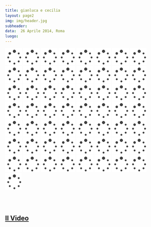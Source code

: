 ```yaml
---
title: gianluca e cecilia
layout: page2
img: img/header.jpg
subheader:
data:  26 Aprile 2014, Roma
luogo:
---
```



<img src='img/loader.gif' data-src="img/900/gc-1.jpg" class="" />
<img src='img/loader.gif' data-src="img/900/gc-2.jpg" class="imgll" />
<img src='img/loader.gif' data-src="img/900/gc-3.jpg" class="imgrr" />
<img src='img/loader.gif' data-src="img/900/gc-4.jpg" class="" />
<img src='img/loader.gif' data-src="img/900/gc-5.jpg" class="" />
<img src='img/loader.gif' data-src="img/900/gc-6.jpg" class="imgll" />
<img src='img/loader.gif' data-src="img/900/gc-7.jpg" class="imgrr" />
<img src='img/loader.gif' data-src="img/900/gc-8.jpg" class="imgl70" />
<img src='img/loader.gif' data-src="img/900/gc-9.jpg" class="imgr30" />
<img src='img/loader.gif' data-src="img/900/gc-10.jpg" class="" />
<img src='img/loader.gif' data-src="img/900/gc-11.jpg" class="" />
<img src='img/loader.gif' data-src="img/900/gc-12.jpg" class="" />
<img src='img/loader.gif' data-src="img/900/gc-13.jpg" class="imgr30" />
<img src='img/loader.gif' data-src="img/900/gc-14.jpg" class="imgl70" />
<img src='img/loader.gif' data-src="img/900/gc-15.jpg" class="" />
<img src='img/loader.gif' data-src="img/900/gc-16.jpg" class="" />
<img src='img/loader.gif' data-src="img/900/gc-17.jpg" class="" />
<img src='img/loader.gif' data-src="img/900/gc-18.jpg" class="imgr70" />
<img src='img/loader.gif' data-src="img/900/gc-19.jpg" class="imgl30" />
<img src='img/loader.gif' data-src="img/900/gc-20.jpg" class="" />
<img src='img/loader.gif' data-src="img/900/gc-21.jpg" class="" />
<img src='img/loader.gif' data-src="img/900/gc-22.jpg" class="imgll" />
<img src='img/loader.gif' data-src="img/900/gc-23.jpg" class="imgrr" />
<img src='img/loader.gif' data-src="img/900/gc-24.jpg" class="" />
<img src='img/loader.gif' data-src="img/900/gc-25.jpg" class="" />
<img src='img/loader.gif' data-src="img/900/gc-26.jpg" class="" />
<img src='img/loader.gif' data-src="img/900/gc-27.jpg" class="" />
<img src='img/loader.gif' data-src="img/900/gc-28.jpg" class="" />
<img src='img/loader.gif' data-src="img/900/gc-29.jpg" class="" />
<img src='img/loader.gif' data-src="img/900/gc-30.jpg" class="" />
<img src='img/loader.gif' data-src="img/900/gc-31.jpg" class="" />
<img src='img/loader.gif' data-src="img/900/gc-32.jpg" class="" />
<img src='img/loader.gif' data-src="img/900/gc-33.jpg" class="" />
<img src='img/loader.gif' data-src="img/900/gc-34.jpg" class="imgll" />
<img src='img/loader.gif' data-src="img/900/gc-35.jpg" class="imgrr" />
<img src='img/loader.gif' data-src="img/900/gc-36.jpg" class="" />
<img src='img/loader.gif' data-src="img/900/gc-37.jpg" class="" />
<img src='img/loader.gif' data-src="img/900/gc-38.jpg" class="imgl70" />
<img src='img/loader.gif' data-src="img/900/gc-39.jpg" class="imgr30" />
<img src='img/loader.gif' data-src="img/900/gc-40.jpg" class="" />
<img src='img/loader.gif' data-src="img/900/gc-41.jpg" class="" />
<img src='img/loader.gif' data-src="img/900/gc-41-2.jpg" class="" />
<img src='img/loader.gif' data-src="img/900/gc-42.jpg" class="imgll" />
<img src='img/loader.gif' data-src="img/900/gc-43.jpg" class="imgrr" />
<img src='img/loader.gif' data-src="img/900/gc-44.jpg" class="imgll" />
<img src='img/loader.gif' data-src="img/900/gc-45.jpg" class="imgrr" />
<img src='img/loader.gif' data-src="img/900/gc-47.jpg" class="imgl70" />
<img src='img/loader.gif' data-src="img/900/gc-48.jpg" class="imgr30" />
<img src='img/loader.gif' data-src="img/900/gc-46.jpg" class="" />
<img src='img/loader.gif' data-src="img/900/gc-49.jpg" class="" />
<img src='img/loader.gif' data-src="img/900/gc-50.jpg" class="" />
<img src='img/loader.gif' data-src="img/900/gc-51.jpg" class="" />
<img src='img/loader.gif' data-src="img/900/gc-52.jpg" class="" />
<img src='img/loader.gif' data-src="img/900/gc-53.jpg" class="" />
<img src='img/loader.gif' data-src="img/900/gc-54.jpg" class="imgl30" />
<img src='img/loader.gif' data-src="img/900/gc-55.jpg" class="imgr70" />
<img src='img/loader.gif' data-src="img/900/gc-56.jpg" class="" />


<br><br>

## [Il Video](https://www.youtube.com/watch?v=Jb1jWKeY8UI)


